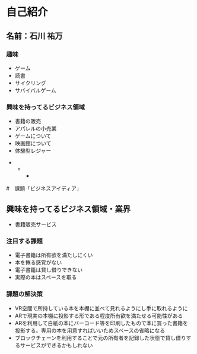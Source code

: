 # 自己紹介

## 名前：石川 祐万

### 趣味
- ゲーム
- 読書
- サイクリング
- サバイバルゲーム

### 興味を持ってるビジネス領域
- 書籍の販売
- アパレルの小売業
- ゲームについて
- 映画館について
- 体験型レジャー

 * * * 　

 #　課題「ビジネスアイディア」

 ## 興味を持ってるビジネス領域・業界
- 書籍販売サービス

### 注目する課題
- 電子書籍は所有欲を満たしにくい
- 本を捲る感覚がない
- 電子書籍は貸し借りできない
- 実際の本はスペースを取る


### 課題の解決策
- VR空間で所持している本を本棚に並べて見れるようにし手に取れるように
- ARで現実の本棚に投影する形である程度所有欲を満たせる可能性がある
- ARを利用して白紙の本にバーコード等を印刷したもので本に買った書籍を投影する。専用の本を用意すればいいためスペースの省略になる
- ブロックチェーンを利用することで元の所有者を記録した状態で貸し借りするサービスができるかもしれない


